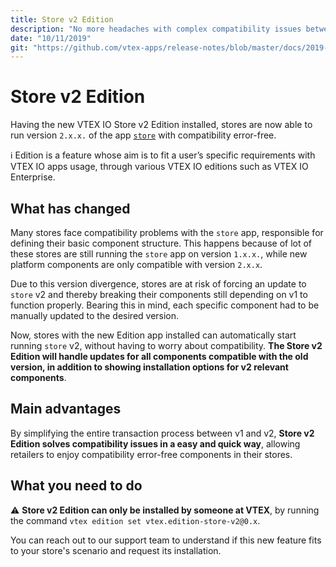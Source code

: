 ```yaml
---
title: Store v2 Edition 
description: "No more headaches with complex compatibility issues between `store` v1 and v2 thanks to Store v2 Edition."
date: "10/11/2019"
git: "https://github.com/vtex-apps/release-notes/blob/master/docs/2019-week-39-40/store-v2-edition.md"
---
```


# Store v2 Edition

Having the new VTEX IO Store v2 Edition installed, stores are now able to run version `2.x.x.` of the app [`store`](https://github.com/vtex-apps/store) with compatibility error-free.

:information_source: Edition is a feature whose aim is to fit a user’s specific requirements with VTEX IO apps usage, through various VTEX IO editions such as VTEX IO Enterprise.

## What has changed

Many stores face compatibility problems with the `store` app, responsible for defining their basic component structure. This happens because of lot of these stores are still running the `store` app on version `1.x.x.`, while new platform components are only compatible with version `2.x.x`.

Due to this version divergence, stores are at risk of forcing an update to `store` v2 and thereby breaking their components still depending on v1 to function properly. Bearing this in mind, each specific component had to be manually updated to the desired version.

Now, stores with the new Edition app installed can automatically start running `store` v2, without having to worry about compatibility. **The Store v2 Edition will handle updates for all components compatible with the old version, in addition to showing installation options for v2 relevant components**.

## Main advantages

By simplifying the entire transaction process between v1 and v2, **Store v2 Edition solves compatibility issues in a easy and quick way**, allowing retailers to enjoy compatibility error-free components in their stores.

## What you need to do 

:warning: **Store v2 Edition can only be installed by someone at VTEX**, by running the command `vtex edition set vtex.edition-store-v2@0.x`. 

You can reach out to our support team to understand if this new feature fits to your store's scenario and request its installation.
